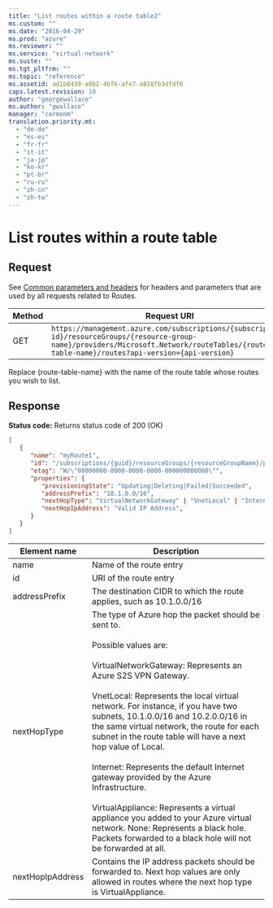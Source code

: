 ```yaml
---
title: "List routes within a route table2"
ms.custom: ""
ms.date: "2016-04-29"
ms.prod: "azure"
ms.reviewer: ""
ms.service: "virtual-network"
ms.suite: ""
ms.tgt_pltfrm: ""
ms.topic: "reference"
ms.assetid: ad1b8439-a8b2-4bf6-afe7-a818fb3dfdf6
caps.latest.revision: 10
author: "georgewallace"
ms.author: "gwallace"
manager: "carmonm"
translation.priority.mt: 
  - "de-de"
  - "es-es"
  - "fr-fr"
  - "it-it"
  - "ja-jp"
  - "ko-kr"
  - "pt-br"
  - "ru-ru"
  - "zh-cn"
  - "zh-tw"
---
```

# List routes within a route table
## Request  
 See [Common parameters and headers](routes.md#bk_common) for headers and parameters that are used by all requests related to Routes.  
  
|Method|Request URI|  
|------------|-----------------|  
|GET|`https://management.azure.com/subscriptions/{subscription-id}/resourceGroups/{resource-group-name}/providers/Microsoft.Network/routeTables/{route-table-name}/routes?api-version={api-version}`|  
  
 Replace {route-table-name} with the name of the route table whose routes you wish to list.  
  
## Response  
 **Status code:** Returns status code of 200 (OK)  
  
```json  
[   
   {  
      "name": "myRoute1",  
      "id": "/subscriptions/{guid}/resourceGroups/{resourceGroupName}/providers/Microsoft.Network/routeTables/myRouteTable/routes/myRoute1",  
      "etag": "W/\"00000000-0000-0000-0000-000000000000\"",  
      "properties": {   
         "provisioningState": "Updating|Deleting|Failed|Succeeded",  
         "addressPrefix": "10.1.0.0/16",  
         "nextHopType": "VirtualNetworkGateway" | "VnetLocal" | "Internet" | "VirtualAppliance" | "None",  
         "nextHopIpAddress": "Valid IP Address",  
      }  
   }  
]  
```  
  
|Element name|Description|  
|------------------|-----------------|  
|name|Name of the route entry|  
|id|URI of the route entry|  
|addressPrefix|The destination CIDR to which the route applies, such as 10.1.0.0/16|  
|nextHopType|The type of Azure hop the packet should be sent to.<br /><br /> Possible values are:<br /><br /> VirtualNetworkGateway: Represents an Azure S2S VPN Gateway.<br /><br /> VnetLocal: Represents the local virtual network. For instance, if you have two subnets, 10.1.0.0/16 and 10.2.0.0/16 in the same virtual network, the route for each subnet in the route table will have a next hop value of Local.<br /><br /> Internet: Represents the default Internet gateway provided by the Azure Infrastructure.<br /><br /> VirtualAppliance: Represents a virtual appliance you added to your Azure virtual network. None: Represents a black hole. Packets forwarded to a black hole will not be forwarded at all.|  
|nextHopIpAddress|Contains the IP address packets should be forwarded to. Next hop values are only allowed in routes where the next hop type is VirtualAppliance.|
